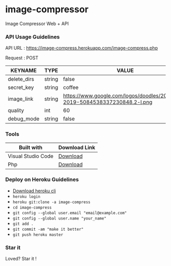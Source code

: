 # image-compressor
Image Compressor Web + API

### API Usage Guidelines

API URL : https://image-compress.herokuapp.com/image-compress.php

Request : POST

| KEYNAME | TYPE | VALUE |
| ------ | ------ | ------ |
| delete_dirs | string | false |
| secret_key | string | coffee |
| image_link | string | https://www.google.com/logos/doodles/2019/holi-2019-5084538337230848.2-l.png |
| quality | int | 60 |
| debug_mode | string | false |

### Tools

| Built with | Download Link |
| ------ | ------ |
| Visual Studio Code | [Download](https://code.visualstudio.com/) |
| Php | [Download](http://php.net/) |

### Deploy on Heroku Guidelines

* [Download heroku cli](https://devcenter.heroku.com/articles/heroku-cli)
* ```heroku login```
* ```heroku git:clone -a image-compress```
* ```cd image-compress```
* ```git config --global user.email "email@example.com"```
* ```git config --global user.name "your_name"```
* ```git add .```
* ```git commit -am "make it better"```
* ```git push heroku master```


### Star it

Loved? Star it !
